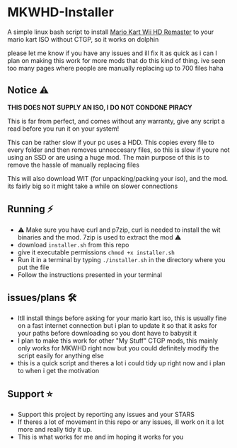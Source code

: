 # MKWHD-Installer
A simple linux bash script to install [Mario Kart Wii HD Remaster](https://gamebanana.com/mods/49179) to your mario kart ISO without CTGP, so it works on dolphin

please let me know if you have any issues and ill fix it as quick as i can
I plan on making this work for more mods that do this kind of thing. ive seen too many pages where people are manually replacing up to 700 files haha

## Notice ⚠️

**THIS DOES NOT SUPPLY AN ISO, I DO NOT CONDONE PIRACY**


This is far from perfect, and comes without any warranty, give any script a read before you run it on your system!

This can be rather slow if your pc uses a HDD. This copies every file to every folder and then removes unneccesary files, so this is slow if youre not using an SSD or are using a huge mod. 
The main purpose of this is to remove the hassle of manually replacing files

This will also download WIT (for unpacking/packing your iso), and the mod. its fairly big so it might take a while on slower connections



## Running :zap:

- ⚠️ Make sure you have curl and p7zip, curl is needed to install the wit binaries and the mod. 7zip is used to extract the mod ⚠️
- download `installer.sh` from this repo
- give it executable permissions ``chmod +x installer.sh``
- Run it in a terminal by typing ``./installer.sh`` in the directory where you put the file
- Follow the instructions presented in your terminal



## issues/plans 🛠️

- Itll install things before asking for your mario kart iso, this is usually fine on a fast internet connection but i plan to update it so that it asks for your paths before downloading so you dont have to babysit it
- I plan to make this work for other "My Stuff" CTGP mods, this mainly only works for MKWHD right now but you could definitely modify the script easily for anything else
- this is a quick script and theres a lot i could tidy up right now and i plan to when i get the motivation


## Support ⭐

- Support this project by reporting any issues and your STARS 
- If theres a lot of movement in this repo or any issues, ill work on it a lot more and really tidy it up.
- This is what works for me and im hoping it works for you
